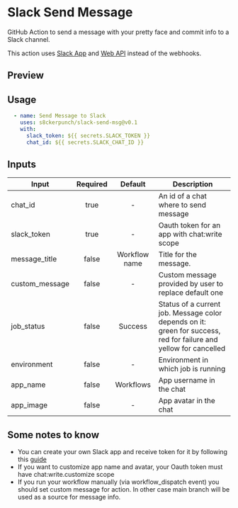 # Slack Send Message

GitHub Action to send a message with your pretty face and commit info to a Slack channel. 

This action uses [Slack App](https://api.slack.com/start/apps) and [Web API](https://api.slack.com/web) instead of the webhooks.

## Preview


## Usage
```yaml
  - name: Send Message to Slack
    uses: s8ckerpunch/slack-send-msg@v0.1
    with:
      slack_token: ${{ secrets.SLACK_TOKEN }}
      chat_id: ${{ secrets.SLACK_CHAT_ID }}
```

## Inputs

| Input          |  Required  |     Default     | Description                                                                                                       |
|----------------|:----------:|:---------------:|-------------------------------------------------------------------------------------------------------------------|
| chat_id        |    true    |        -        | An id of a chat where to send message                                                                             |
| slack_token    |    true    |        -        | Oauth token for an app with chat:write scope                                                                      |
| message_title  |   false    |  Workflow name  | Title for the message.                                                                                            |
| custom_message |   false    |        -        | Custom message provided by user to replace default one                                                            |
| job_status     |   false    |     Success     | Status of a current job. Message color depends on it: green for success, red for failure and yellow for cancelled |
| environment    |   false    |        -        | Environment in which job is running                                                                               |
| app_name       |   false    |    Workflows    | App username in the chat                                                                                          |
| app_image      |   false    |        -        | App avatar in the chat                                                                                            |


## Some notes to know

- You can create your own Slack app and receive token for it by following this [guide](https://api.slack.com/start/quickstart)
- If you want to customize app name and avatar, your Oauth token must have chat:write.customize scope
- If you run your workflow manually (via workflow_dispatch event) you should set custom message for action.
In other case main branch will be used as a source for message info. 
